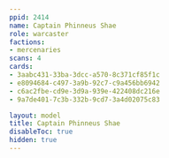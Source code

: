```yaml
---
ppid: 2414
name: Captain Phinneus Shae
role: warcaster
factions:
- mercenaries
scans: 4
cards:
- 3aabc431-33ba-3dcc-a570-8c371cf85f1c
- e8094684-c497-3a9b-92c7-c9a456bb6942
- c6ac2fbe-cd9e-3d9a-939e-422408dc216e
- 9a7de401-7c3b-332b-9cd7-3a4d02075c83

layout: model
title: Captain Phinneus Shae
disableToc: true
hidden: true
---
```

